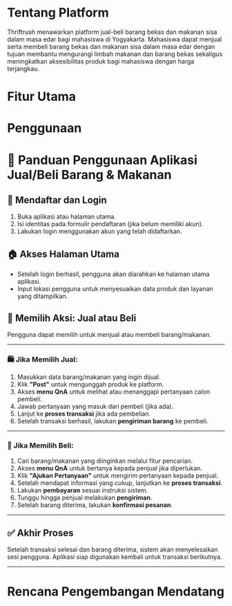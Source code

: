 # Tentang Platform
Thriftrush menawarkan platform jual-beli barang bekas dan makanan sisa dalam masa edar bagi mahasiswa di Yogyakarta. Mahasiswa dapat menjual serta membeli barang bekas dan makanan sisa dalam masa edar dengan tujuan membantu mengurangi limbah makanan dan barang bekas sekaligus meningkatkan aksesibilitas produk bagi mahasiswa dengan harga terjangkau.
# Fitur Utama
# Penggunaan
# 📱 Panduan Penggunaan Aplikasi Jual/Beli Barang & Makanan

## 🔐 Mendaftar dan Login

1. Buka aplikasi atau halaman utama.
2. Isi identitas pada formulir pendaftaran (jika belum memiliki akun).
3. Lakukan login menggunakan akun yang telah didaftarkan.

## 🏠 Akses Halaman Utama

- Setelah login berhasil, pengguna akan diarahkan ke halaman utama aplikasi.
- Input lokasi pengguna untuk menyesuaikan data produk dan layanan yang ditampilkan.

## 🔄 Memilih Aksi: Jual atau Beli

Pengguna dapat memilih untuk menjual atau membeli barang/makanan.

---

### 🛍️ Jika Memilih **Jual**:

1. Masukkan data barang/makanan yang ingin dijual.
2. Klik **"Post"** untuk mengunggah produk ke platform.
3. Akses **menu QnA** untuk melihat atau menanggapi pertanyaan calon pembeli.
4. Jawab pertanyaan yang masuk dari pembeli (jika ada).
5. Lanjut ke **proses transaksi** jika ada pembelian.
6. Setelah transaksi berhasil, lakukan **pengiriman barang** ke pembeli.

---

### 🛒 Jika Memilih **Beli**:

1. Cari barang/makanan yang diinginkan melalui fitur pencarian.
2. Akses **menu QnA** untuk bertanya kepada penjual jika diperlukan.
3. Klik **"Ajukan Pertanyaan"** untuk mengirim pertanyaan kepada penjual.
4. Setelah mendapat informasi yang cukup, lanjutkan ke **proses transaksi**.
5. Lakukan **pembayaran** sesuai instruksi sistem.
6. Tunggu hingga penjual melakukan **pengiriman**.
7. Setelah barang diterima, lakukan **konfirmasi pesanan**.

---

## ✅ Akhir Proses

Setelah transaksi selesai dan barang diterima, sistem akan menyelesaikan sesi pengguna. Aplikasi siap digunakan kembali untuk transaksi berikutnya.

---









# Rencana Pengembangan Mendatang
